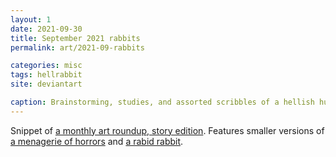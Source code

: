 ```yaml
---
layout: 1
date: 2021-09-30
title: September 2021 rabbits
permalink: art/2021-09-rabbits

categories: misc
tags: hellrabbit
site: deviantart

caption: Brainstorming, studies, and assorted scribbles of a hellish humanoid rabbit.
---
```

Snippet of [a monthly art roundup, story edition](https://a-flyleaf.github.io/ygbtdm/gallery/roundups/2021-09). Features smaller versions of [a menagerie of horrors](https://a-flyleaf.github.io/ygbtdm/gallery/menagerie) and [a rabid rabbit](https://a-flyleaf.github.io/ygbtdm/gallery/hello).